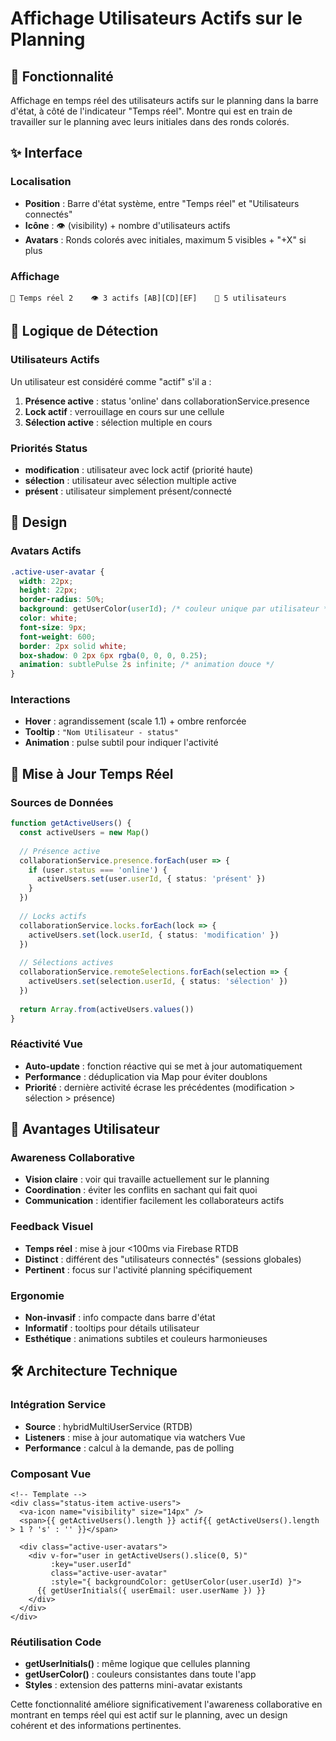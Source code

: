 # Affichage Utilisateurs Actifs sur le Planning

## 🎯 Fonctionnalité

Affichage en temps réel des utilisateurs actifs sur le planning dans la barre d'état, à côté de l'indicateur "Temps réel". Montre qui est en train de travailler sur le planning avec leurs initiales dans des ronds colorés.

## ✨ Interface

### Localisation
- **Position** : Barre d'état système, entre "Temps réel" et "Utilisateurs connectés"
- **Icône** : 👁️ (visibility) + nombre d'utilisateurs actifs
- **Avatars** : Ronds colorés avec initiales, maximum 5 visibles + "+X" si plus

### Affichage
```
🔄 Temps réel 2    👁️ 3 actifs [AB][CD][EF]    👥 5 utilisateurs
```

## 🔧 Logique de Détection

### Utilisateurs Actifs
Un utilisateur est considéré comme "actif" s'il a :
1. **Présence active** : status 'online' dans collaborationService.presence
2. **Lock actif** : verrouillage en cours sur une cellule
3. **Sélection active** : sélection multiple en cours

### Priorités Status
- **modification** : utilisateur avec lock actif (priorité haute)
- **sélection** : utilisateur avec sélection multiple active  
- **présent** : utilisateur simplement présent/connecté

## 🎨 Design

### Avatars Actifs
```css
.active-user-avatar {
  width: 22px;
  height: 22px;
  border-radius: 50%;
  background: getUserColor(userId); /* couleur unique par utilisateur */
  color: white;
  font-size: 9px;
  font-weight: 600;
  border: 2px solid white;
  box-shadow: 0 2px 6px rgba(0, 0, 0, 0.25);
  animation: subtlePulse 2s infinite; /* animation douce */
}
```

### Interactions
- **Hover** : agrandissement (scale 1.1) + ombre renforcée
- **Tooltip** : `"Nom Utilisateur - status"`
- **Animation** : pulse subtil pour indiquer l'activité

## 🔄 Mise à Jour Temps Réel

### Sources de Données
```typescript
function getActiveUsers() {
  const activeUsers = new Map()
  
  // Présence active
  collaborationService.presence.forEach(user => {
    if (user.status === 'online') {
      activeUsers.set(user.userId, { status: 'présent' })
    }
  })
  
  // Locks actifs  
  collaborationService.locks.forEach(lock => {
    activeUsers.set(lock.userId, { status: 'modification' })
  })
  
  // Sélections actives
  collaborationService.remoteSelections.forEach(selection => {
    activeUsers.set(selection.userId, { status: 'sélection' })
  })
  
  return Array.from(activeUsers.values())
}
```

### Réactivité Vue
- **Auto-update** : fonction réactive qui se met à jour automatiquement
- **Performance** : déduplication via Map pour éviter doublons
- **Priorité** : dernière activité écrase les précédentes (modification > sélection > présence)

## 🎯 Avantages Utilisateur

### Awareness Collaborative
- **Vision claire** : voir qui travaille actuellement sur le planning
- **Coordination** : éviter les conflits en sachant qui fait quoi
- **Communication** : identifier facilement les collaborateurs actifs

### Feedback Visuel
- **Temps réel** : mise à jour <100ms via Firebase RTDB
- **Distinct** : différent des "utilisateurs connectés" (sessions globales)
- **Pertinent** : focus sur l'activité planning spécifiquement

### Ergonomie
- **Non-invasif** : info compacte dans barre d'état
- **Informatif** : tooltips pour détails utilisateur
- **Esthétique** : animations subtiles et couleurs harmonieuses

## 🛠️ Architecture Technique

### Intégration Service
- **Source** : hybridMultiUserService (RTDB)
- **Listeners** : mise à jour automatique via watchers Vue
- **Performance** : calcul à la demande, pas de polling

### Composant Vue
```vue
<!-- Template -->
<div class="status-item active-users">
  <va-icon name="visibility" size="14px" />
  <span>{{ getActiveUsers().length }} actif{{ getActiveUsers().length > 1 ? 's' : '' }}</span>
  
  <div class="active-user-avatars">
    <div v-for="user in getActiveUsers().slice(0, 5)" 
         :key="user.userId"
         class="active-user-avatar"
         :style="{ backgroundColor: getUserColor(user.userId) }">
      {{ getUserInitials({ userEmail: user.userName }) }}
    </div>
  </div>
</div>
```

### Réutilisation Code
- **getUserInitials()** : même logique que cellules planning
- **getUserColor()** : couleurs consistantes dans toute l'app
- **Styles** : extension des patterns mini-avatar existants

Cette fonctionnalité améliore significativement l'awareness collaborative en montrant en temps réel qui est actif sur le planning, avec un design cohérent et des informations pertinentes.
